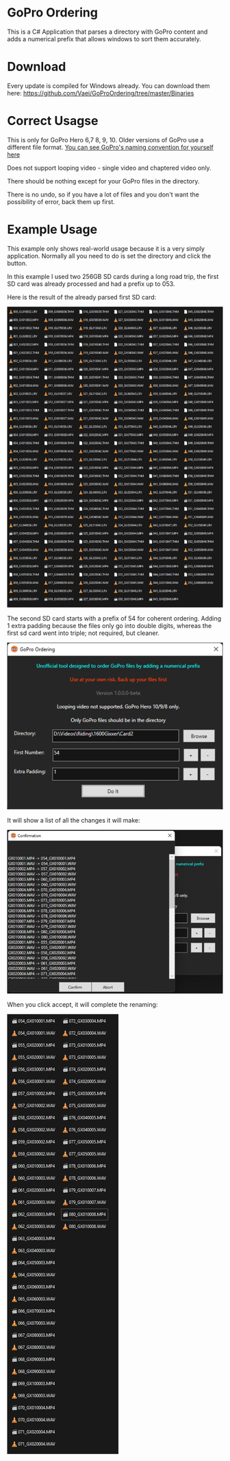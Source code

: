 # GoPro Ordering

This is a C# Application that parses a directory with GoPro content and adds a numerical prefix that allows windows to sort them accurately.

# Download
Every update is compiled for Windows already. You can download them here: https://github.com/Vaei/GoProOrdering/tree/master/Binaries

# Correct Usagse
This is only for GoPro Hero 6,7 8, 9, 10. Older versions of GoPro use a different file format. [You can see GoPro's naming convention for yourself here](https://community.gopro.com/s/article/GoPro-Camera-File-Naming-Convention?language=en_US)

Does not support looping video - single video and chaptered video only.

There should be nothing except for your GoPro files in the directory.

There is no undo, so if you have a lot of files and you don't want the possibility of error, back them up first.

# Example Usage
This example only shows real-world usage because it is a very simply application. Normally all you need to do is set the directory and click the button.

In this example I used two 256GB SD cards during a long road trip, the first SD card was already processed and had a prefix up to 053.

Here is the result of the already parsed first SD card:

![](https://github.com/Vaei/GoProOrdering/blob/master/GitPage/preview_004.png)

The second SD card starts with a prefix of 54 for coherent ordering. Adding 1 extra padding because the files only go into double digits, whereas the first sd card went into triple; not required, but cleaner.

![](https://github.com/Vaei/GoProOrdering/blob/master/GitPage/preview_001.png)

It will show a list of all the changes it will make:

![](https://github.com/Vaei/GoProOrdering/blob/master/GitPage/preview_002.png)

When you click accept, it will complete the renaming:

![](https://github.com/Vaei/GoProOrdering/blob/master/GitPage/preview_003.png)

